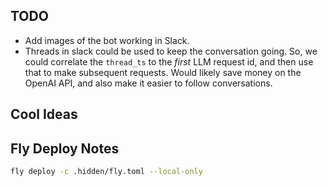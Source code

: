 ## TODO

- Add images of the bot working in Slack.
- Threads in slack could be used to keep the conversation going.  So, we could correlate the `thread_ts` to the _first_ LLM request id, and then use that to make subsequent requests.
  Would likely save money on the OpenAI API, and also make it easier to follow conversations.

## Cool Ideas

## Fly Deploy Notes

```bash
fly deploy -c .hidden/fly.toml --local-only
```